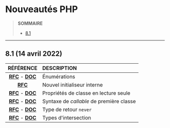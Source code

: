 # Nouveautés PHP

> **SOMMAIRE**
> + [8.1](#81-14-avril-2022)

---

## 8.1 (14 avril 2022)

|RÉFÉRENCE|DESCRIPTION|
|:--:|:--|
|[**RFC**](https://wiki.php.net/rfc/enumerations) - [**DOC**](https://www.php.net/manual/fr/language.enumerations.php)|Énumérations|
|[**RFC**](https://wiki.php.net/rfc/new_in_initializers)|Nouvel initialiseur interne|
|[**RFC**](https://wiki.php.net/rfc/readonly_properties_v2) - [**DOC**](https://www.php.net/manual/fr/language.oop5.properties.php#language.oop5.properties.readonly-properties)|Propriétés de classe en lecture seule|
|[**RFC**](https://wiki.php.net/rfc/first_class_callable_syntax) - [**DOC**](https://www.php.net/manual/fr/functions.first_class_callable_syntax.php)|Syntaxe de _callable_ de première classe|
|[**RFC**](https://wiki.php.net/rfc/noreturn_type) - [**DOC**](https://www.php.net/manual/fr/language.types.declarations.php#language.types.declarations.never)|Type de retour `never`|
|[**RFC**](https://wiki.php.net/rfc/pure-intersection-types) - [**DOC**](https://www.php.net/manual/fr/language.types.declarations.php#language.types.declarations.composite.intersection)|Types d'intersection|
